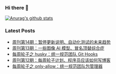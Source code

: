 ### Hi there 👋

[![Anurag's github stats](https://github-readme-stats.vercel.app/api?username=gd4ark)](https://github.com/anuraghazra/github-readme-stats)

### Latest Posts

<!-- BLOG-POST-LIST:START -->
- [周刊第14期：暂停更新说明、自动化测试的未来趋势](https://4ark.me/post/weekly-14.html)
- [周刊第13期：一些图像 AI 模型、冒名顶替综合症](https://4ark.me/post/weekly-13.html)
- [每周轮子之 husky：统一规范团队 Git Hooks](https://4ark.me/post/weekly-npm-packages-02.html)
- [周刊第12期：每周轮子计划、程序员应该如何写博客](https://4ark.me/post/weekly-12.html)
- [每周轮子之 only-allow：统一规范团队包管理器](https://4ark.me/post/weekly-npm-packages-01.html)
<!-- BLOG-POST-LIST:END -->
